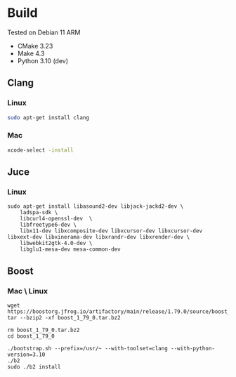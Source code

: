 # Build

Tested on Debian 11 ARM

* CMake 3.23
* Make 4.3
* Python 3.10 (dev)

## Clang

### Linux
```bash
sudo apt-get install clang
```

### Mac
```bash
xcode-select -install
```

## Juce

### Linux
```
sudo apt-get install libasound2-dev libjack-jackd2-dev \
    ladspa-sdk \
    libcurl4-openssl-dev  \
    libfreetype6-dev \
    libx11-dev libxcomposite-dev libxcursor-dev libxcursor-dev libxext-dev libxinerama-dev libxrandr-dev libxrender-dev \
    libwebkit2gtk-4.0-dev \
    libglu1-mesa-dev mesa-common-dev
```

## Boost

### Mac \ Linux

```
wget https://boostorg.jfrog.io/artifactory/main/release/1.79.0/source/boost_1_79_0.tar.bz2
tar --bzip2 -xf boost_1_79_0.tar.bz2

rm boost_1_79_0.tar.bz2
cd boost_1_79_0

./bootstrap.sh --prefix=/usr/~ --with-toolset=clang --with-python-version=3.10
./b2
sudo ./b2 install
```
